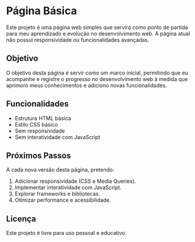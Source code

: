 # Página Básica

Este projeto é uma página web simples que servirá como ponto de partida para meu aprendizado e evolução no desenvolvimento web. A página atual não possui responsividade ou funcionalidades avançadas. 

## Objetivo

O objetivo desta página é servir como um marco inicial, permitindo que eu acompanhe e registre o progresso no desenvolvimento web à medida que aprimoro meus conhecimentos e adiciono novas funcionalidades.

## Funcionalidades

- Estrutura HTML básica
- Estilo CSS básico
- Sem responsividade
- Sem interatividade com JavaScript

## Próximos Passos

A cada nova versão desta página, pretendo:

1. Adicionar responsividade (CSS e Media Queries).
2. Implementar interatividade com JavaScript.
3. Explorar frameworks e bibliotecas.
4. Otimizar performance e acessibilidade.

## Licença

Este projeto é livre para uso pessoal e educativo.
